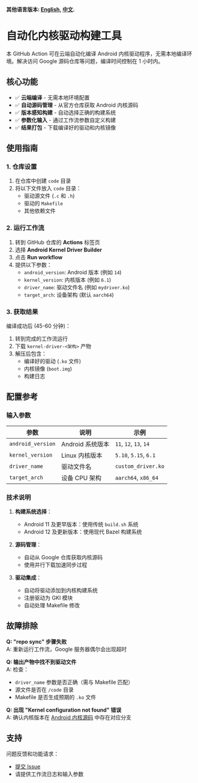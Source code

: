 **其他语言版本: [English](README.md), [中文](README_zh.md).**
# 自动化内核驱动构建工具
本 GitHub Action 可在云端自动化编译 Android 内核驱动程序，无需本地编译环境。解决访问 Google 源码仓库等问题，编译时间控制在 1 小时内。

## 核心功能

- ✅ **云端编译** - 无需本地环境配置
- ✅ **自动源码管理** - 从官方仓库获取 Android 内核源码
- ✅ **版本感知构建** - 自动选择正确的构建系统
- ✅ **参数化输入** - 通过工作流参数自定义构建
- ✅ **结果打包** - 下载编译好的驱动和内核镜像

## 使用指南

### 1. 仓库设置
1. 在仓库中创建 `code` 目录
2. 将以下文件放入 `code` 目录：
   - 驱动源文件 (`.c` 和 `.h`)
   - 驱动的 `Makefile`
   - 其他依赖文件

### 2. 运行工作流
1. 转到 GitHub 仓库的 **Actions** 标签页
2. 选择 **Android Kernel Driver Builder**
3. 点击 **Run workflow**
4. 提供以下参数：
   - `android_version`: Android 版本 (例如 `14`)
   - `kernel_version`: 内核版本 (例如 `6.1`)
   - `driver_name`: 驱动文件名 (例如 `mydriver.ko`)
   - `target_arch`: 设备架构 (默认 `aarch64`)

### 3. 获取结果
编译成功后 (45-60 分钟)：
1. 转到完成的工作流运行
2. 下载 `kernel-driver-<架构>` 产物
3. 解压后包含：
   - 编译好的驱动 (`.ko` 文件)
   - 内核镜像 (`boot.img`)
   - 构建日志

## 配置参考

### 输入参数

| 参数 | 说明 | 示例 |
|------|------|------|
| `android_version` | Android 系统版本 | `11`, `12`, `13`, `14` |
| `kernel_version` | Linux 内核版本 | `5.10`, `5.15`, `6.1` |
| `driver_name` | 驱动文件名 | `custom_driver.ko` |
| `target_arch` | 设备 CPU 架构 | `aarch64`, `x86_64` |

### 技术说明

1. **构建系统选择**：
   - Android 11 及更早版本：使用传统 `build.sh` 系统
   - Android 12 及更新版本：使用现代 Bazel 构建系统

2. **源码管理**：
   - 自动从 Google 仓库获取内核源码
   - 使用并行下载加速同步过程

3. **驱动集成**：
   - 自动将驱动添加到内核构建系统
   - 注册驱动为 GKI 模块
   - 自动处理 Makefile 修改

## 故障排除

**Q: "repo sync" 步骤失败**  
A: 重新运行工作流，Google 服务器偶尔会出现超时

**Q: 输出产物中找不到驱动文件**  
A: 检查：
- `driver_name` 参数是否正确（需与 Makefile 匹配）
- 源文件是否在 `/code` 目录
- Makefile 是否生成预期的 `.ko` 文件

**Q: 出现 "Kernel configuration not found" 错误**  
A: 确认内核版本在 [Android 内核源码](https://android.googlesource.com/kernel/manifest/) 中存在对应分支

## 支持

问题反馈和功能请求：
- [提交 Issue](https://github.com/your-repo/issues)
- 请提供工作流日志和输入参数